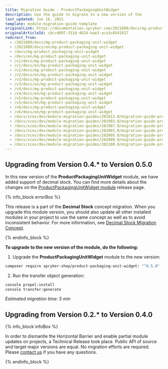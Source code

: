 ```yaml
---
title: Migration Guide - ProductPackagingUnitWidget
description: Use the guide to migrate to a new version of the
last_updated: Jun 16, 2021
template: module-migration-guide-template
originalLink: https://documentation.spryker.com/2021080/docs/mg-product-packaging-unit-widget
originalArticleId: c8ccd097-331d-462d-bae3-aca3c8541817
redirect_from:
  - /2021080/docs/mg-product-packaging-unit-widget
  - /2021080/docs/en/mg-product-packaging-unit-widget
  - /docs/mg-product-packaging-unit-widget
  - /docs/en/mg-product-packaging-unit-widget
  - /v1/docs/mg-product-packaging-unit-widget
  - /v1/docs/en/mg-product-packaging-unit-widget
  - /v2/docs/mg-product-packaging-unit-widget
  - /v2/docs/en/mg-product-packaging-unit-widget
  - /v3/docs/mg-product-packaging-unit-widget
  - /v3/docs/en/mg-product-packaging-unit-widget
  - /v4/docs/mg-product-packaging-unit-widget
  - /v4/docs/en/mg-product-packaging-unit-widget
  - /v5/docs/mg-product-packaging-unit-widget
  - /v5/docs/en/mg-product-packaging-unit-widget
  - /v6/docs/mg-product-packaging-unit-widget
  - /v6/docs/en/mg-product-packaging-unit-widget
  - /docs/scos/dev/module-migration-guides/201811.0/migration-guide-productpackagingunitwidget.html
  - /docs/scos/dev/module-migration-guides/201903.0/migration-guide-productpackagingunitwidget.html
  - /docs/scos/dev/module-migration-guides/201907.0/migration-guide-productpackagingunitwidget.html
  - /docs/scos/dev/module-migration-guides/202001.0/migration-guide-productpackagingunitwidget.html
  - /docs/scos/dev/module-migration-guides/202005.0/migration-guide-productpackagingunitwidget.html
  - /docs/scos/dev/module-migration-guides/202009.0/migration-guide-productpackagingunitwidget.html
  - /docs/scos/dev/module-migration-guides/202108.0/migration-guide-productpackagingunitwidget.html
---
```


## Upgrading from Version 0.4.* to Version 0.5.0

In this new version of the **ProductPackagingUnitWidget** module, we have added support of decimal stock. You can find more details about the changes on the [ProductPackagingUnitWidget module](https://github.com/spryker-shop/product-packaging-unit-widget/releases) release page.

{% info_block errorBox %}

This release is a part of the **Decimal Stock** concept migration. When you upgrade this module version, you should also update all other installed modules in your project to use the same concept as well as to avoid inconsistent behavior. For more information, see [Decimal Stock Migration Concept](/docs/scos/dev/migration-concepts/decimal-stock-migration-concept.html).

{% endinfo_block %}

**To upgrade to the new version of the module, do the following:**

1. Upgrade the **ProductPackagingUnitWidget** module to the new version:

```bash
composer require spryker-shop/product-packaging-unit-widget: "^0.5.0" --update-with-dependencies
```
2. Run the transfer object generation:

```bash
console propel:install
console transfer:generate
```

*Estimated migration time: 5 min*

## Upgrading from Version 0.2.* to Version 0.4.0

{% info_block infoBox %}

In order to dismantle the Horizontal Barrier and enable partial module updates on projects, a Technical Release took place. Public API of source and target major versions are equal. No migration efforts are required. Please [contact us](https://spryker.com/en/support/) if you have any questions.

{% endinfo_block %}
